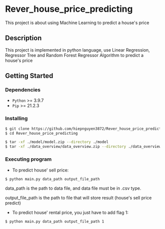 # Rever_house_price_predicting

This project is about using Machine Learning to predict a house's price

## Description
This project is implemented in python language, use Linear Regression, Regressor Tree and Random Forest Regressor Algorithm to predict a house's price

## Getting Started

### Dependencies
- `Python` >= 3.9.7
- `Pip` >= 21.2.3

### Installing

```sh
$ git clone https://github.com/hiepnguyen3872/Rever_house_price_predicting
$ cd Rever_house_price_predicting
```

```sh
$ tar -xf ./model/model.zip --directory ./model  
$ tar -xf ./data_overview/data_overview.zip --directory ./data_overview
```

### Executing program
- To predict house' sell price: 
```sh
$ python main.py data_path output_file_path
```
data_path is the path to data file, and data file must be in .csv type.

output_file_path is the path to file that will store result (house's sell price predict)

- To predict house' rental price, you just have to add flag 1: 
```sh
$ python main.py data_path output_file_path 1
```
